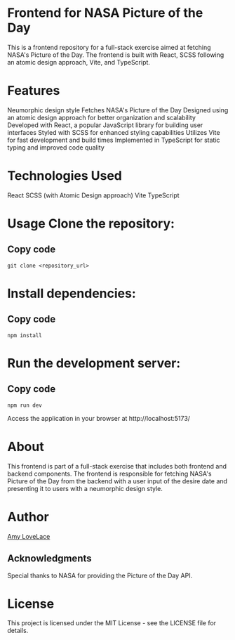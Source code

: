 # Frontend for NASA Picture of the Day
This is a frontend repository for a full-stack exercise aimed at fetching NASA's Picture of the Day. The frontend is built with React, SCSS following an atomic design approach, Vite, and TypeScript.

# Features
Neumorphic design style
Fetches NASA's Picture of the Day
Designed using an atomic design approach for better organization and scalability
Developed with React, a popular JavaScript library for building user interfaces
Styled with SCSS for enhanced styling capabilities
Utilizes Vite for fast development and build times
Implemented in TypeScript for static typing and improved code quality
# Technologies Used
React
SCSS (with Atomic Design approach)
Vite
TypeScript
# Usage Clone the repository:

## Copy code
```
git clone <repository_url>
```

# Install dependencies:

## Copy code
```
npm install

```
# Run the development server:

## Copy code
```
npm run dev

```

Access the application in your browser at http://localhost:5173/

# About

This frontend is part of a full-stack exercise that includes both frontend and backend components. The frontend is responsible for fetching NASA's Picture of the Day from the backend with a user input of the desire date and presenting it to users with a neumorphic design style.

# Author
 
[Amy LoveLace](https://github.com/AmyLovelace)

## Acknowledgments
Special thanks to NASA for providing the Picture of the Day API.

# License
This project is licensed under the MIT License - see the LICENSE file for details.


